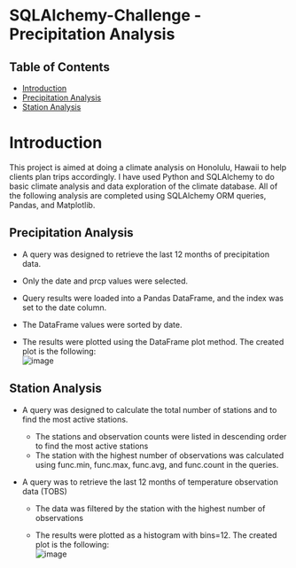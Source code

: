 # SQLAlchemy-Challenge - Precipitation Analysis

## Table of Contents
  * [Introduction](#introduction)
  * [Precipitation Analysis](#precipitation)
  * [Station Analysis](#station)
    

# <a name="introduction">Introduction</a>

This project is aimed at doing a climate analysis on Honolulu, Hawaii to help clients plan trips accordingly. 
I have used Python and SQLAlchemy to do basic climate analysis and data exploration of the climate database. 
All of the following analysis are completed using SQLAlchemy ORM queries, Pandas, and Matplotlib.


## <a name="precipitation">Precipitation Analysis</a>

- A query was designed to retrieve the last 12 months of precipitation data.

- Only the date and prcp values were selected.

- Query results were loaded into a Pandas DataFrame, and the index was set to the date column.

- The DataFrame values were sorted by date.

- The results were plotted using the DataFrame plot method. The created plot is the following:
<br>![image](https://user-images.githubusercontent.com/69221324/114065924-2b471980-9869-11eb-8cf8-0bd5cea90770.png)



## <a name="station">Station Analysis</a>
- A query was designed to calculate the total number of stations and to find the most active stations.

  - The stations and observation counts were listed in descending order to find the most active stations
  - The station with the highest number of observations was calculated using func.min, func.max, func.avg, and func.count in the queries.

- A query was to retrieve the last 12 months of temperature observation data (TOBS)
  - The data was filtered by the station with the highest number of observations

  - The results were plotted as a histogram with bins=12. The created plot is the following:
<br>![image](https://user-images.githubusercontent.com/69221324/114065830-15395900-9869-11eb-960a-2241d772814a.png)



